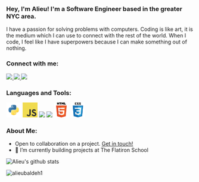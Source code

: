 ### Hey, I'm Alieu! I'm a Software Engineer based in the greater NYC area.

I have a passion for solving problems with computers. Coding is like art, it is the medium which I can use to connect with the rest of the world. When I code, I feel like I have superpowers because I can make something out of nothing.

### Connect with me:

<a href='https://www.linkedin.com/in/alieubaldeh/'>
    <img width="30" src="https://cdn.jsdelivr.net/npm/simple-icons@v3/icons/linkedin.svg" />
</a>
<a href='https://twitter.com/alieudev'>
    <img width="30" src="https://cdn.jsdelivr.net/npm/simple-icons@3.12.1/icons/twitter.svg">
</a>
<a href='https://www.instagram.com/alieu.dev?hl=en'>
    <img width="30" src="https://cdn.jsdelivr.net/npm/simple-icons@3.13.0/icons/instagram.svg">
</a>

### Languages and Tools:
<code><img width='40px' src='https://raw.githubusercontent.com/github/explore/80688e429a7d4ef2fca1e82350fe8e3517d3494d/topics/python/python.png'/></code>
<code><img width='40px' src='https://raw.githubusercontent.com/github/explore/80688e429a7d4ef2fca1e82350fe8e3517d3494d/topics/javascript/javascript.png'/></code>
<code><img width="40" src="https://cdn.jsdelivr.net/npm/simple-icons@v3/icons/github.svg" /></code>
<code><img width="40" src="https://cdn.jsdelivr.net/npm/simple-icons@v3/icons/git.svg" /></code>
<code><img width='40px' src='https://raw.githubusercontent.com/github/explore/80688e429a7d4ef2fca1e82350fe8e3517d3494d/topics/html/html.png'/></code>
<code><img width='40px' src='https://raw.githubusercontent.com/github/explore/80688e429a7d4ef2fca1e82350fe8e3517d3494d/topics/css/css.png'/></code>

### About Me:
- Open to collaboration on a project. [Get in touch!](https://www.linkedin.com/in/alieubaldeh/)
- 🌱 I’m currently building projects at The Flatiron School


![Alieu's github stats](https://github-readme-stats.vercel.app/api?username=alieudev&hide=stars,issues&show_icons=true)

<p><img align="left" src="https://github-readme-stats.vercel.app/api/top-langs/?username=alieubaldeh1&layout=compact" alt="alieubaldeh1" /></p>

